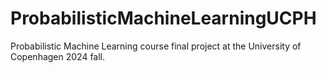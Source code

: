 # ProbabilisticMachineLearningUCPH
Probabilistic Machine Learning course final project at the University of Copenhagen 2024 fall.
